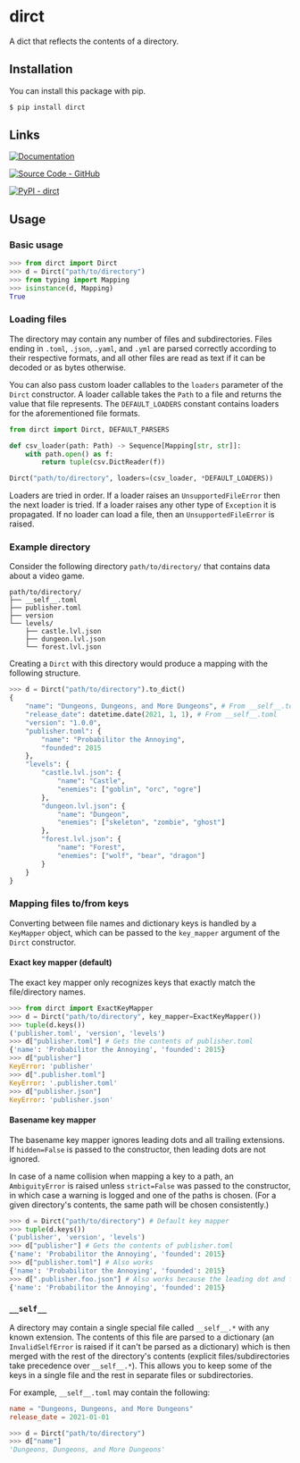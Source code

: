 # dirct
A dict that reflects the contents of a directory.

## Installation

You can install this package with pip.
```sh
$ pip install dirct
```

## Links

[![Documentation](https://img.shields.io/badge/Documentation-C61C3E?style=for-the-badge&logo=Read+the+Docs&logoColor=%23FFFFFF)](https://abrahammurciano.github.io/python-dirct)

[![Source Code - GitHub](https://img.shields.io/badge/Source_Code-GitHub-181717?style=for-the-badge&logo=GitHub&logoColor=%23FFFFFF)](https://github.com/abrahammurciano/python-dirct.git)

[![PyPI - dirct](https://img.shields.io/badge/PyPI-dirct-006DAD?style=for-the-badge&logo=PyPI&logoColor=%23FFD242)](https://pypi.org/project/dirct/)

## Usage

### Basic usage

```python
>>> from dirct import Dirct
>>> d = Dirct("path/to/directory")
>>> from typing import Mapping
>>> isinstance(d, Mapping)
True
```

### Loading files

The directory may contain any number of files and subdirectories. Files ending in `.toml`, `.json`, `.yaml`, and `.yml` are parsed correctly according to their respective formats, and all other files are read as text if it can be decoded or as bytes otherwise.

You can also pass custom loader callables to the `loaders` parameter of the `Dirct` constructor. A loader callable takes the `Path` to a file and returns the value that file represents. The `DEFAULT_LOADERS` constant contains loaders for the aforementioned file formats.

```python
from dirct import Dirct, DEFAULT_PARSERS

def csv_loader(path: Path) -> Sequence[Mapping[str, str]]:
	with path.open() as f:
		return tuple(csv.DictReader(f))

Dirct("path/to/directory", loaders=(csv_loader, *DEFAULT_LOADERS))
```

Loaders are tried in order. If a loader raises an `UnsupportedFileError` then the next loader is tried. If a loader raises any other type of `Exception` it is propagated. If no loader can load a file, then an `UnsupportedFileError` is raised.

### Example directory

Consider the following directory `path/to/directory/` that contains data about a video game.

```
path/to/directory/
├── __self__.toml
├── publisher.toml
├── version
└── levels/
	├── castle.lvl.json
	├── dungeon.lvl.json
	└── forest.lvl.json
```

Creating a `Dirct` with this directory would produce a mapping with the following structure.

```py
>>> d = Dirct("path/to/directory").to_dict()
{
	"name": "Dungeons, Dungeons, and More Dungeons", # From __self__.toml
	"release_date": datetime.date(2021, 1, 1), # From __self__.toml
	"version": "1.0.0",
	"publisher.toml": {
		"name": "Probabilitor the Annoying",
		"founded": 2015
	},
	"levels": {
		"castle.lvl.json": {
			"name": "Castle",
			"enemies": ["goblin", "orc", "ogre"]
		},
		"dungeon.lvl.json": {
			"name": "Dungeon",
			"enemies": ["skeleton", "zombie", "ghost"]
		},
		"forest.lvl.json": {
			"name": "Forest",
			"enemies": ["wolf", "bear", "dragon"]
		}
	}
}
```

### Mapping files to/from keys

Converting between file names and dictionary keys is handled by a `KeyMapper` object, which can be passed to the `key_mapper` argument of the `Dirct` constructor.

#### Exact key mapper (default)

The exact key mapper only recognizes keys that exactly match the file/directory names.

```python
>>> from dirct import ExactKeyMapper
>>> d = Dirct("path/to/directory", key_mapper=ExactKeyMapper())
>>> tuple(d.keys())
('publisher.toml', 'version', 'levels')
>>> d["publisher.toml"] # Gets the contents of publisher.toml
{'name': 'Probabilitor the Annoying', 'founded': 2015}
>>> d["publisher"]
KeyError: 'publisher'
>>> d[".publisher.toml"]
KeyError: '.publisher.toml'
>>> d["publisher.json"]
KeyError: 'publisher.json'
```

#### Basename key mapper

The basename key mapper ignores leading dots and all trailing extensions. If `hidden=False` is passed to the constructor, then leading dots are not ignored.

In case of a name collision when mapping a key to a path, an `AmbiguityError` is raised unless `strict=False` was passed to the constructor, in which case a warning is logged and one of the paths is chosen. (For a given directory's contents, the same path will be chosen consistently.)

```python
>>> d = Dirct("path/to/directory") # Default key mapper
>>> tuple(d.keys())
('publisher', 'version', 'levels')
>>> d["publisher"] # Gets the contents of publisher.toml
{'name': 'Probabilitor the Annoying', 'founded': 2015}
>>> d["publisher.toml"] # Also works
{'name': 'Probabilitor the Annoying', 'founded': 2015}
>>> d[".publisher.foo.json"] # Also works because the leading dot and file extensions are ignored
{'name': 'Probabilitor the Annoying', 'founded': 2015}
```

### `__self__`

A directory may contain a single special file called `__self__.*` with any known extension. The contents of this file are parsed to a dictionary (an `InvalidSelfError` is raised if it can't be parsed as a dictionary) which is then merged with the rest of the directory's contents (explicit files/subdirectories take precedence over `__self__.*`). This allows you to keep some of the keys in a single file and the rest in separate files or subdirectories.

For example, `__self__.toml` may contain the following:

```toml
name = "Dungeons, Dungeons, and More Dungeons"
release_date = 2021-01-01
```

```python
>>> d = Dirct("path/to/directory")
>>> d["name"]
'Dungeons, Dungeons, and More Dungeons'
```
